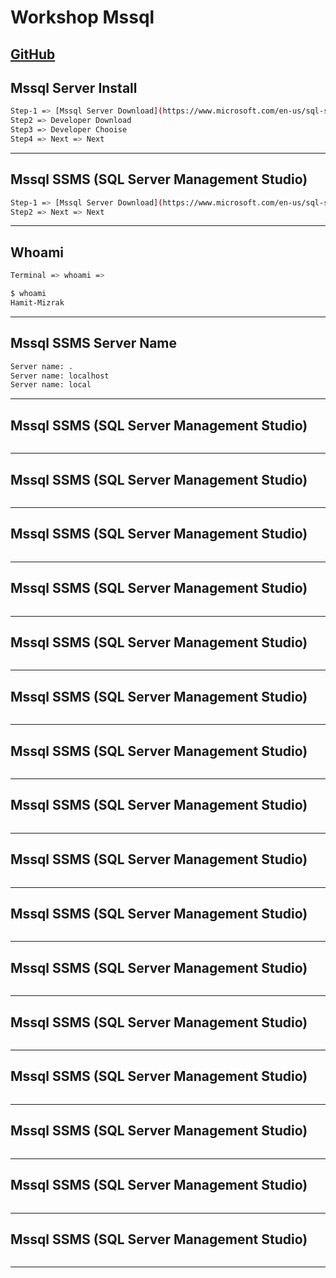 # Workshop Mssql 

[GitHub](https://github.com/hamitmizrak/Workshop_1_Mssql)
---


## Mssql Server Install
```sh
Step-1 => [Mssql Server Download](https://www.microsoft.com/en-us/sql-server/sql-server-downloads)
Step2 => Developer Download
Step3 => Developer Chooise
Step4 => Next => Next 
```
---

## Mssql SSMS (SQL Server Management Studio)
```sh
Step-1 => [Mssql Server Download](https://www.microsoft.com/en-us/sql-server/sql-server-downloads)
Step2 => Next => Next
```
---


## Whoami
```sh
Terminal => whoami => 

$ whoami
Hamit-Mizrak
```
---

## Mssql SSMS Server Name
```sh
Server name: .
Server name: localhost
Server name: local

```
---


## Mssql SSMS (SQL Server Management Studio)
```sh

```
---


## Mssql SSMS (SQL Server Management Studio)
```sh

```
---

## Mssql SSMS (SQL Server Management Studio)
```sh

```
---

## Mssql SSMS (SQL Server Management Studio)
```sh

```
---


## Mssql SSMS (SQL Server Management Studio)
```sh

```
---



## Mssql SSMS (SQL Server Management Studio)
```sh

```
---



## Mssql SSMS (SQL Server Management Studio)
```sh

```
---



## Mssql SSMS (SQL Server Management Studio)
```sh

```
---



## Mssql SSMS (SQL Server Management Studio)
```sh

```
---



## Mssql SSMS (SQL Server Management Studio)
```sh

```
---



## Mssql SSMS (SQL Server Management Studio)
```sh

```
---




## Mssql SSMS (SQL Server Management Studio)
```sh

```
---




## Mssql SSMS (SQL Server Management Studio)
```sh

```
---



## Mssql SSMS (SQL Server Management Studio)
```sh

```
---




## Mssql SSMS (SQL Server Management Studio)
```sh

```
---


## Mssql SSMS (SQL Server Management Studio)
```sh

```
---
